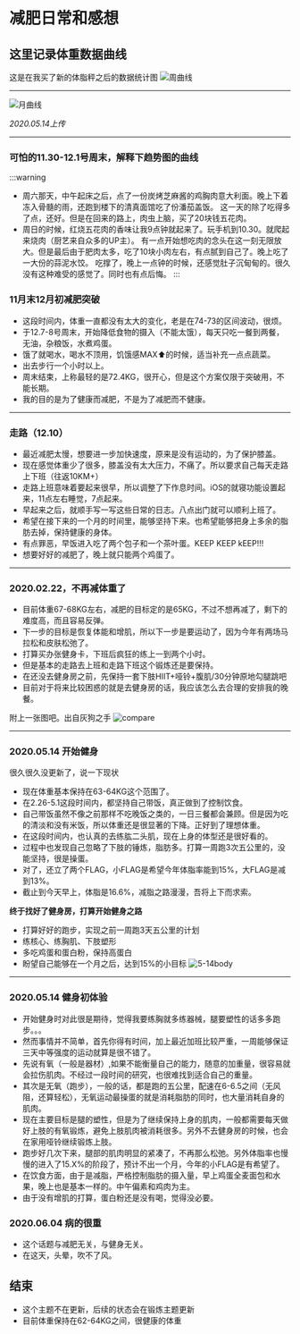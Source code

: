 # 减肥日常和感想


## 这里记录体重数据曲线
这是在我买了新的体脂秤之后的数据统计图
![周曲线](/life/weight_tending.jpg)

---

![月曲线](/life/weight_tending2.jpg)

*2020.05.14上传*

---

### 可怕的11.30-12.1号周末，解释下趋势图的曲线
:::warning
- 周六那天，中午起床之后，点了一份炭烤芝麻酱的鸡胸肉意大利面。晚上下着冻入骨髓的雨，还跑到楼下的清真面馆吃了份潘茄盖饭。
这一天的除了吃得多了点，还好。但是在回来的路上，肉虫上脑，买了20块钱五花肉。
- 周日的时候，红烧五花肉的香味让我9点钟就起来了。玩手机到10.30。就爬起来烧肉（厨艺来自众多的UP主）。
有一点开始想吃肉的念头在这一刻无限放大。但是最后由于肥肉太多，吃了10块小肉左右，有点腻到自己了。晚上吃了一大份的蒜泥水饺。
吃撑了，晚上一点钟的时候，还感觉肚子沉甸甸的。很久没有这种难受的感觉了。同时也有点后悔。
:::

### 11月末12月初减肥突破
- 这段时间内，体重一直都没有太大的变化，老是在74-73的区间波动，很烦。
- 于12.7-8号周末，开始降低食物的摄入（不能太饿），每天只吃一餐到两餐，无油，杂粮饭，水煮鸡蛋。
- 饿了就喝水，喝水不顶用，饥饿感MAX⬆的时候，适当补充一点点蔬菜。
- 出去步行一个小时以上。
- 周末结束，上称最轻的是72.4KG，很开心，但是这个方案仅限于突破用，不能长期。
- 我的目的是为了健康而减肥，不是为了减肥而不健康。

---

### 走路（12.10）
- 最近减肥太慢，想要进一步加快速度，原来是没有运动的，为了保护膝盖。
- 现在感觉体重少了很多，膝盖没有太大压力，不痛了。所以要求自己每天走路上下班（往返10KM+）
- 走路上班意味着要起来很早，所以调整了下作息时间。iOS的就寝功能设置起来，11点左右睡觉，7点起来。
- 早起来之后，就顺手写一写这些日常的日志。八点出门就可以顺利上班了。
- 希望在接下来的一个月的时间里，能够坚持下来。也希望能够把身上多余的脂肪去掉，保持健康的身体。
- 有点罪恶，早饭进入吃了两个包子和一个茶叶蛋。KEEP KEEP kEEP!!!
- 想要好好的减肥了，晚上就只能两个鸡蛋了。

---

### 2020.02.22，不再减体重了
- 目前体重67-68KG左右，减肥的目标定的是65KG，不过不想再减了，剩下的难度高，而且容易反弹。
- 下一步的目标是恢复体能和增肌，所以下一步是要运动了，因为今年有两场马拉松和皮肤松弛了。
- 打算买办张健身卡，下班后疯狂的练上一到两个小时。
- 但是基本的走路去上班和走路下班这个锻炼还是要保持。
- 在还没去健身房之前，先保持一套下肢HIIT+哑铃+腹肌/30分钟原地勾腿跳吧
- 目前对于将来比较困惑的就是去健身房的话，我应该怎么去合理的安排我的晚餐。

附上一张图吧。出自灰狗之手
![compare](/life/change.jpg)

---

### 2020.05.14 开始健身
很久很久没更新了，说一下现状
- 现在体重基本保持在63-64KG这个范围了。
- 在2.26-5.1这段时间内，都坚持自己带饭，真正做到了控制饮食。
- 自己带饭虽然不像之前那样不吃晚饭之类的，一日三餐都会兼顾。但是因为吃的清淡和没有米饭，所以体重还是很显著的下降。正好到了理想体重。
- 在这段时间内，也认真的去练肱二头肌，现在上身的体型还是很好看的。
- 过程中也发现自己忽略了下肢的锤炼，脂肪多。打算一周跑3次五公里的，没能坚持，很是操蛋。
- 对了，还立了两个FLAG，小FLAG是希望今年体脂率能到15%，大FLAG是减到13%。
- 截止到今天早上，体脂是16.6%，减脂之路漫漫，吾将上下而求索。
  
**终于找好了健身房，打算开始健身之路**
- 打算好好的跑步，实现之前一周跑3天五公里的计划
- 练核心、练胸肌、下肢塑形
- 多吃鸡蛋和蛋白粉，保持高蛋白
- 盼望自己能够在一个月之后，达到15%的小目标
![5-14body](/life/5-14body.jpg)

---
### 2020.05.14 健身初体验
- 开始健身时对此很是期待，觉得我要练胸就多练器械，腿要塑性的话多多跑步。。。
- 然而事情并不简单，首先你得有时间，加上最近加班比较严重，一周能够保证三天中等强度的运动就算是很不错了。
- 先说有氧（一般是器材）,如果不能衡量自己的能力，随意的加重量，很容易就会拉伤肌肉。不经过一段时间的研究，也很难找到适合自己的重量。
- 其次是无氧（跑步），一般的话，都是跑的五公里，配速在6-6.5之间（无风阻，还算轻松），无氧运动最操蛋的就是消耗脂肪的同时，也大量消耗自身的肌肉。
- 现在主要目标是腿的塑性，但是为了继续保持上身的肌肉，一般都需要每天做好上肢的有氧锻炼，避免上肢肌肉被消耗很多。另外不去健身房的时候，也会在家用哑铃继续锻炼上肢。
- 跑步好几次下来，腿部的肌肉明显的紧凑了，不再那么松弛。另外体脂率也慢慢的进入了15.X%的阶段了，预计不出一个月，今年的小FLAG是有希望了。
- 在饮食方面，由于是减脂，严格控制脂肪的摄入量，早上鸡蛋全麦面包和水果，晚上也是基本一样的。中午偏素和鸡肉为主。
- 由于没有增肌的打算，蛋白粉还是没有喝，觉得没必要。

### 2020.06.04 病的很重
- 这个话题与减肥无关，与健身无关。
- 在这天，头晕，吹不了风。

## 结束
- 这个主题不在更新，后续的状态会在锻炼主题更新
- 目前体重保持在62-64KG之间，很健康的体重